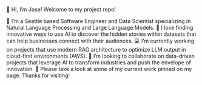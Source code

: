 👋 Hi, I’m Jose! Welcome to my project repo!

🎡 I’m a Seattle based Software Engineer and Data Scientist specializing in Natural Language Processing and Large Language Models.
🔎 I love finding innovative ways to use AI to discover the hidden stories within datasets that can help businesses connect with their audiences. 
💻 I’m currently working on projects that use modern RAG architecture to optimize LLM output in cloud-first environments (AWS). 
👯 I’m looking to collaborate on data-driven projects that leverage AI to transform industries and push the envelope of innovation.
👀 Please take a look at some of my current work pinned on my page. Thanks for visiting!


<!---
BirdsEyeAI/BirdsEyeAI is a ✨ special ✨ repository because its `README.md` (this file) appears on your GitHub profile.
You can click the Preview link to take a look at your changes.
--->
